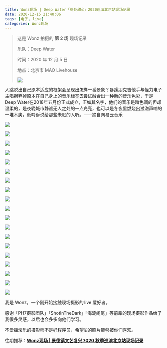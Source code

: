 ```yaml
---
title: Wonz现场 | Deep Water「处处甜心」2020巡演北京站现场记录
date: 2020-12-15 21:40:06
tags: [电子, live]
categories: Wonz现场
---
```


> 这是 Wonz 拍摄的 **第 2 场** 现场记录
>
> 乐队：Deep Water
>
> 时间：2020 年 12 月 5 日
>
> 地点：北京市 MAO Livehouse
>
> ![](https://raw.githubusercontent.com/Wonz5130/My-Private-ImgHost/master/img/%E5%BE%AE%E4%BF%A1%E5%9B%BE%E7%89%87_20201215214351.jpg)

<!--more-->

人跳脱出自己原本适应的框架会呈现出怎样一番景象？暴躁朋克吉他手与怪力电子主唱摒弃掉原本在自己身上的音乐标签去尝试融合出一种新的音乐色彩，于是Deep Water在2018年五月份正式成立，正如其名字，他们的音乐是暗色调的但却温柔的，是夜晚城市静谧无人之处的一点光亮，也可以是冬夜里燃烧出滋滋声响的一堆木炭，低吟诉说给那些未眠的人听。——摘自网易云音乐

![](https://raw.githubusercontent.com/Wonz5130/My-Private-ImgHost/master/img/%E5%BE%AE%E4%BF%A1%E5%9B%BE%E7%89%87_20201215213350.jpg)

![](https://raw.githubusercontent.com/Wonz5130/My-Private-ImgHost/master/img/%E5%BE%AE%E4%BF%A1%E5%9B%BE%E7%89%87_20201215213426.jpg)

![](https://raw.githubusercontent.com/Wonz5130/My-Private-ImgHost/master/img/%E5%BE%AE%E4%BF%A1%E5%9B%BE%E7%89%87_20201215213441.jpg)

![](https://raw.githubusercontent.com/Wonz5130/My-Private-ImgHost/master/img/%E5%BE%AE%E4%BF%A1%E5%9B%BE%E7%89%87_20201215213455.jpg)

![](https://raw.githubusercontent.com/Wonz5130/My-Private-ImgHost/master/img/%E5%BE%AE%E4%BF%A1%E5%9B%BE%E7%89%87_20201215213510.jpg)

![](https://raw.githubusercontent.com/Wonz5130/My-Private-ImgHost/master/img/%E5%BE%AE%E4%BF%A1%E5%9B%BE%E7%89%87_20201215213406.jpg)

![](https://raw.githubusercontent.com/Wonz5130/My-Private-ImgHost/master/img/%E5%BE%AE%E4%BF%A1%E5%9B%BE%E7%89%87_20201215213535.jpg)

![](https://raw.githubusercontent.com/Wonz5130/My-Private-ImgHost/master/img/%E5%BE%AE%E4%BF%A1%E5%9B%BE%E7%89%87_20201215213546.jpg)

![](https://raw.githubusercontent.com/Wonz5130/My-Private-ImgHost/master/img/%E5%BE%AE%E4%BF%A1%E5%9B%BE%E7%89%87_20201215213601.jpg)

![](https://raw.githubusercontent.com/Wonz5130/My-Private-ImgHost/master/img/%E5%BE%AE%E4%BF%A1%E5%9B%BE%E7%89%87_20201215213706.jpg)

![](https://raw.githubusercontent.com/Wonz5130/My-Private-ImgHost/master/img/%E5%BE%AE%E4%BF%A1%E5%9B%BE%E7%89%87_20201215213638.jpg)

![](https://raw.githubusercontent.com/Wonz5130/My-Private-ImgHost/master/img/%E5%BE%AE%E4%BF%A1%E5%9B%BE%E7%89%87_20201215213617.jpg)

![](https://raw.githubusercontent.com/Wonz5130/My-Private-ImgHost/master/img/%E5%BE%AE%E4%BF%A1%E5%9B%BE%E7%89%87_20201215213719.jpg)

![](https://raw.githubusercontent.com/Wonz5130/My-Private-ImgHost/master/img/%E5%BE%AE%E4%BF%A1%E5%9B%BE%E7%89%87_20201215213730.jpg)

![](https://raw.githubusercontent.com/Wonz5130/My-Private-ImgHost/master/img/%E5%BE%AE%E4%BF%A1%E5%9B%BE%E7%89%87_20201215213742.jpg)



![](https://raw.githubusercontent.com/Wonz5130/My-Private-ImgHost/master/img/%E5%BE%AE%E4%BF%A1%E5%9B%BE%E7%89%87_20201215213809.jpg)

![](https://raw.githubusercontent.com/Wonz5130/My-Private-ImgHost/master/img/%E5%BE%AE%E4%BF%A1%E5%9B%BE%E7%89%87_20201215213823.jpg)

![](https://raw.githubusercontent.com/Wonz5130/My-Private-ImgHost/master/img/%E5%BE%AE%E4%BF%A1%E5%9B%BE%E7%89%87_20201215213755.jpg)

![](https://raw.githubusercontent.com/Wonz5130/My-Private-ImgHost/master/img/%E5%BE%AE%E4%BF%A1%E5%9B%BE%E7%89%87_20201215213522.jpg)

我是 Wonz，一个刚开始接触现场摄影的 live 爱好者。

感谢「PH7摄影团队」「ShotInTheDark」「海淀阑尾」等前辈的现场摄影作品给了我很多灵感，以后也会多多向他们学习。

不爱摇滚乐的摄影师不是好程序员，希望拍的照片能够被你们喜欢。

往期推荐：[**Wonz现场 | 景德镇文艺复兴 2020 秋季巡演北京站现场记录**](https://wonz.wang/2020/09/25/324-jingdezhenwenyifuxing/)